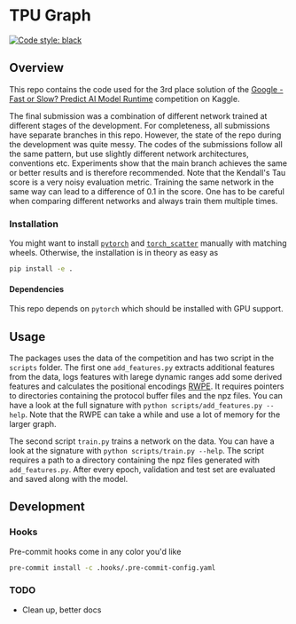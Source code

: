# TPU Graph 

[![Code style: black](https://img.shields.io/badge/code%20style-black-000000.svg)](https://github.com/psf/black)

## Overview

This repo contains the code used for the 3rd place solution of the 
[Google - Fast or Slow? Predict AI Model Runtime](https://www.kaggle.com/competitions/predict-ai-model-runtime) 
competition on Kaggle.

The final submission was a combination of different network trained at different stages 
of the development. For completeness, all submissions have separate branches in this repo. 
However, the state of the repo during the development was quite messy. The codes of the submissions 
follow all the same pattern, but use slightly different network architectures, conventions etc. 
Experiments show that the main branch achieves the same or better results and is therefore recommended.
Note that the Kendall's Tau score is a very noisy evaluation metric. Training the same network in the same way 
can lead to a difference of 0.1 in the score. One has to be careful when comparing different networks and always 
train them multiple times.

### Installation

You might want to install [`pytorch`](https://pytorch.org/) and [`torch_scatter`](https://github.com/rusty1s/pytorch_scatter) 
manually with matching wheels. Otherwise, the installation is in theory as easy as

```bash
pip install -e .
```

#### Dependencies

This repo depends on `pytorch` which should be installed with GPU support.

## Usage

The packages uses the data of the competition and has two script in the `scripts` folder. 
The first one `add_features.py` extracts additional features from the data, logs features with larege dynamic ranges 
add some derived features and calculates the positional encodings [RWPE](https://arxiv.org/pdf/2110.07875.pdf). It requires pointers to directories 
containing the protocol buffer files and the npz files. You can have a look at the full signature 
with `python scripts/add_features.py --help`. Note that the RWPE can take a while and use a lot of 
memory for the larger graph.

The second script `train.py` trains a network on the data. You can have a look at the signature with 
`python scripts/train.py --help`. The script requires a path to a directory containing the npz files generated 
with `add_features.py`. After every epoch, validation and test set are evaluated and saved along with the
model.

## Development

### Hooks

Pre-commit hooks come in any color you'd like

```bash
pre-commit install -c .hooks/.pre-commit-config.yaml
```

### TODO

- Clean up, better docs